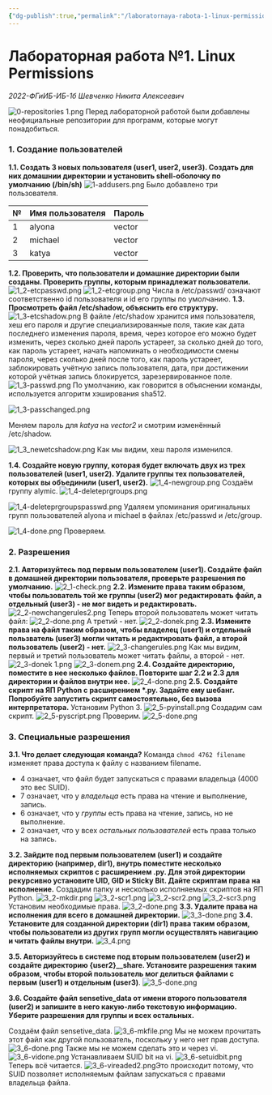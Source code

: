 ```yaml
---
{"dg-publish":true,"permalink":"/laboratornaya-rabota-1-linux-permissions/","dgShowFileTree":true}
---
```


# Лабораторная работа №1. Linux Permissions

*2022-ФГиИБ-ИБ-1б Шевченко Никита Алексеевич*

![0-repositories 1.png](/img/user/0-repositories%201.png)
Перед лабораторной работой были добавлены неофициальные репозитории для программ, которые могут понадобиться.
### 1. Создание пользователей
**1.1. Создать 3 новых пользователя (user1, user2, user3). Создать для них домашнии директории и установить shell-оболочку по умолчанию (/bin/sh)**
![1-addusers.png](/img/user/1-addusers.png)
Было добавлено три пользователя. 

| №   | Имя пользователя | Пароль |
| --- | ---------------- | ------ |
| 1   | alyona           | vector |
| 2   | michael          | vector |
| 3   | katya            | vector |

**1.2. Проверить, что пользователи и домашние директории были созданы. Проверить группы, которым принадлежат пользователи.**
![1_2-etcpasswd.png](/img/user/1_2-etcpasswd.png)
![1_2-etcgroup.png](/img/user/1_2-etcgroup.png)
Числа в /etc/passwd/ означают соответственно id пользователя и id его группы по умолчанию. 
**1.3. Просмотреть файл /etc/shadow, объяснить его структуру.**
![1_3-etcshadow.png](/img/user/1_3-etcshadow.png)
В файле /etc/shadow хранится имя пользователя, хеш его пароля и другие специализированные поля, такие как дата последнего изменения пароля, время, через которое его можно будет изменить, через сколько дней пароль устареет, за сколько дней до того, как пароль устареет, начать напоминать о необходимости смены пароля, через сколько дней после того, как пароль устареет, заблокировать учётную запись пользователя, дата, при достижении которой учётная запись блокируется, зарезервированное поле.
![1_3-passwd.png](/img/user/1_3-passwd.png)
По умолчанию, как говорится в объяснении команды, используется алгоритм хэширования sha512.

![1_3-passchanged.png](/img/user/1_3-passchanged.png)

Меняем пароль для *katya* на *vector2* и смотрим изменённый /etc/shadow.

![1_3_newetcshadow.png](/img/user/1_3_newetcshadow.png)
Как мы видим, хеш пароля изменился.

**1.4. Создайте новую группу, которая будет включать двух из трех пользователей (user1, user2). Удалите группы тех пользователей, которых вы объединили (user1, user2).**
![1_4-newgroup.png](/img/user/1_4-newgroup.png)
Создаём группу alymic. 
![1_4-deleteprgroups.png](/img/user/1_4-deleteprgroups.png)

![1_4-deleteprgroupspasswd.png](/img/user/1_4-deleteprgroupspasswd.png)
Удаляем упоминания оригинальных групп пользователей alyona и michael в файлах /etc/passwd и /etc/group.

![1_4-done.png](/img/user/1_4-done.png)
Проверяем.
### 2. Разрешения

**2.1. Авторизуйтесь под первым пользователем (user1). Создайте файл в домашней директории пользователя, проверьте разрешения по умолчанию.**
![2_1-check.png](/img/user/2_1-check.png)
**2.2. Измените права таким образом, чтобы пользователь той же группы (user2) мог редактировать файл, а отдельный (user3) - не мог видеть и редактировать.**
![2_2-newchangerules2.png](/img/user/2_2-newchangerules2.png)
Теперь второй пользователь может читать файл:
![2_2-done.png](/img/user/2_2-done.png)
А третий - нет.
![2_2-donek.png](/img/user/2_2-donek.png)
**2.3. Измените права на файл таким образом, чтобы владелец (user1) и отдельный пользватель (user3) могли читать и редактировать файл, а второй пользователь (user2) - нет.**
![2_3-changerules.png](/img/user/2_3-changerules.png)
Как мы видим, первый и третий пользователь может читать файлы, а второй - нет.
![2_3-donek 1.png](/img/user/2_3-donek%201.png)
![2_3-donem.png](/img/user/2_3-donem.png)
**2.4. Создайте директорию, поместите в нее несколько файлов. Повторите шаг 2.2 и 2.3 для директории и файлов внутри нее.**
![2_4-done.png](/img/user/2_4-done.png)
**2.5. Создайте скрипт на ЯП Python с расширением $*$.py. Задайте ему шебанг. Попробуйте запустить скрипт самостоятельно, без вызова интерпретатора.**
Установим Python 3.
![2_5-pyinstall.png](/img/user/2_5-pyinstall.png)
Создадим сам скрипт.
![2_5-pyscript.png](/img/user/2_5-pyscript.png)
Проверим.
![2_5-done.png](/img/user/2_5-done.png)
### 3. Специальные разрешения

**3.1. Что делает следующая команда?**
Команда `chmod 4762 filename` изменяет права доступа к файлу с названием filename.
- 4 означает, что файл будет запускаться с правами владельца (4000 это вес SUID).
- 7 означает, что у *владельца* есть права на чтение и выполнение, запись.
- 6 означает, что у *группы* есть права на чтение, запись, но не выполнение.
- 2 означает, что у всех *остальных пользователей* есть права только на запись.

**3.2. Зайдите под первым пользователем (user1) и создайте директорию (например, dir1), внутрь поместите несколько исполняемых скриптов с расширением .py. Для этой директории рекурсивно установите UID, GID и Sticky Bit. Дайте скриптам права на исполнение.**
Создадим папку и несколько исполняемых скриптов на ЯП Python.
![3_2-mkdir.png](/img/user/3_2-mkdir.png)
![3_2-scr1.png](/img/user/3_2-scr1.png)
![3_2-scr2.png](/img/user/3_2-scr2.png)
![3_2-scr3.png](/img/user/3_2-scr3.png)
Установим необходимые права.
![3_2-done.png](/img/user/3_2-done.png)
**3.3. Удалите права на исполнения для всего в домашней директории.**
![3_3-done.png](/img/user/3_3-done.png)
**3.4. Установите для созданной директории (dir1) права таким образом, чтобы пользователи из других групп могли осуществлять навигацию и читать файлы внутри.**
![3_4.png](/img/user/3_4.png)

**3.5. Авторизуйтесь в системе под вторым пользователем (user2) и создайте директорию {user2}__share. Установите разрешения таким образом, чтобы второй пользователь мог делиться файлами с первым (user1) и отдельным (user3)**.
![3_5-done.png](/img/user/3_5-done.png)

**3.6. Создайте файл sensetive_data от имени второго пользователя (user2) и запишите в него какую-либо текстовую информацию. Уберите разрешения для группы и всех остальных.**

Создаём файл sensetive_data.
![3_6-mkfile.png](/img/user/3_6-mkfile.png)
Мы не можем прочитать этот файл как другой пользователь, поскольку у него нет прав доступа.
![3_6-done.png](/img/user/3_6-done.png)
Также мы не можем сделать это и через vi.
![3_6-vidone.png](/img/user/3_6-vidone.png)
Устанавливаем SUID bit на vi.
![3_6-setuidbit.png](/img/user/3_6-setuidbit.png)
Теперь всё читается.
![3_6-vireaded2.png](/img/user/3_6-vireaded2.png)Это происходит потому, что SUID позволяет исполняемым файлам запускаться с правами владельца файла.